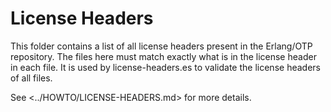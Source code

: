 # License Headers

This folder contains a list of all license headers present in the
Erlang/OTP repository. The files here must match exactly what is
in the license header in each file. It is used by license-headers.es
to validate the license headers of all files.

See <../HOWTO/LICENSE-HEADERS.md> for more details.
